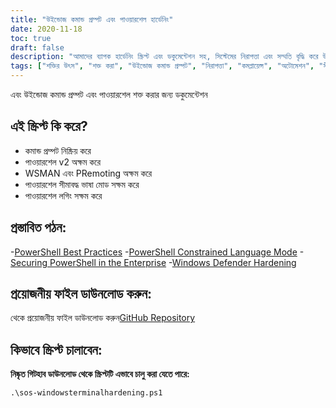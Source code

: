 ```yaml
---
title: "উইন্ডোজ কমান্ড প্রম্পট এবং পাওয়ারশেল হার্ডেনিং"
date: 2020-11-18
toc: true
draft: false
description: "আমাদের ব্যাপক হার্ডেনিং স্ক্রিপ্ট এবং ডকুমেন্টেশন সহ, সিস্টেমের নিরাপত্তা এবং সম্মতি বৃদ্ধি করে উইন্ডোজ কমান্ড প্রম্পট এবং পাওয়ারশেলকে সুরক্ষিত করুন।"
tags: ["শক্তির উৎস", "শক্ত করা", "উইন্ডোজ কমান্ড প্রম্পট", "নিরাপত্তা", "কমপ্লায়েন্স", "অটোমেশন", "সীমাবদ্ধ ভাষা মোড", "পাওয়ারশেল লগিং", "পাওয়ারশেল স্ক্রিপ্ট", "WSMAN", "পিএস রিমোটিং", "এন্টারপ্রাইজ নিরাপত্তা", "নীল দল", "সাইবার নিরাপত্তা", "সেরা অনুশীলন", "কমান্ড প্রম্পট অক্ষম করুন", "PowerShell v2 অক্ষম করুন", "GitHub সংগ্রহস্থল", "উইন্ডোজ ডিফেন্ডার", "মাইক্রোসফট"]
---
```

 এবং উইন্ডোজ কমান্ড প্রম্পট এবং পাওয়ারশেল শক্ত করার জন্য ডকুমেন্টেশন

## এই স্ক্রিপ্ট কি করে?
- কমান্ড প্রম্পট নিষ্ক্রিয় করে
- পাওয়ারশেল v2 অক্ষম করে
- WSMAN এবং PRemoting অক্ষম করে
- পাওয়ারশেল সীমাবদ্ধ ভাষা মোড সক্ষম করে
- পাওয়ারশেল লগিং সক্ষম করে

## প্রস্তাবিত পঠন:
-[PowerShell Best Practices](https://www.digitalshadows.com/blog-and-research/powershell-security-best-practices/)
-[PowerShell Constrained Language Mode](https://devblogs.microsoft.com/powershell/powershell-constrained-language-mode/)
-[Securing PowerShell in the Enterprise](https://www.cyber.gov.au/acsc/view-all-content/publications/securing-powershell-enterprise)
-[Windows Defender Hardening](https://github.com/simeononsecurity/Windows-Defender-Hardening)

## প্রয়োজনীয় ফাইল ডাউনলোড করুন:

থেকে প্রয়োজনীয় ফাইল ডাউনলোড করুন[GitHub Repository](https://github.com/simeononsecurity/Windows-Terminal-Hardening)

## কিভাবে স্ক্রিপ্ট চালাবেন:

**নিষ্কৃত গিটহাব ডাউনলোড থেকে স্ক্রিপ্টটি এভাবে চালু করা যেতে পারে:**
```
.\sos-windowsterminalhardening.ps1
```
